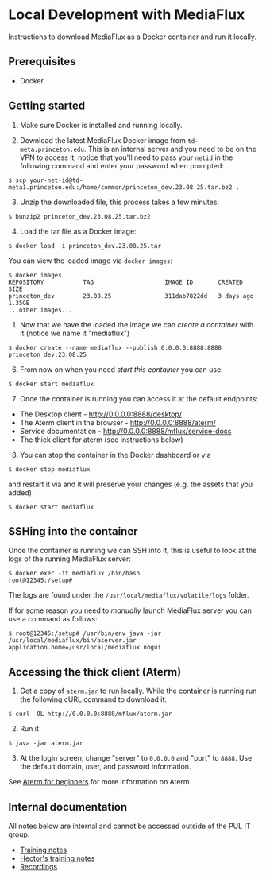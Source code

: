 # Local Development with MediaFlux

Instructions to download MediaFlux as a Docker container and run it locally.

## Prerequisites

* Docker

## Getting started

1. Make sure Docker is installed and running locally.

2. Download the latest MediaFlux Docker image from `td-meta.princeton.edu`. This is an internal server and you need to be on the VPN to access it, notice that you'll need to pass your `netid` in the following command and enter your password when prompted:

```
$ scp your-net-id@td-meta1.princeton.edu:/home/common/princeton_dev.23.08.25.tar.bz2 .
```

3. Unzip the downloaded file, this process takes a few minutes:

```
$ bunzip2 princeton_dev.23.08.25.tar.bz2
```

4. Load the tar file as a Docker image:

```
$ docker load -i princeton_dev.23.08.25.tar
```

You can view the loaded image via `docker images`:

```
$ docker images
REPOSITORY           TAG                    IMAGE ID       CREATED         SIZE
princeton_dev        23.08.25               311dab7822dd   3 days ago      1.35GB
...other images...
```

1. Now that we have the loaded the image we can _create a container_ with it (notice we name it "mediaflux")

```
$ docker create --name mediaflux --publish 0.0.0.0:8888:8888 princeton_dev:23.08.25
```

6. From now on when you need _start this container_ you can use:

```
$ docker start mediaflux
```

7. Once the container is running you can access it at the default endpoints:

  * The Desktop client - http://0.0.0.0:8888/desktop/
  * The Aterm client in the browser - http://0.0.0.0:8888/aterm/
  * Service documentation - http://0.0.0.0:8888/mflux/service-docs
  * The thick client for aterm (see instructions below)


8. You can stop the container in the Docker dashboard or via

```
$ docker stop mediaflux
```

and restart it via and it will preserve your changes (e.g. the assets that you added)

```
$ docker start mediaflux
```


## SSHing into the container

Once the container is running we can SSH into it, this is useful to look at the logs of the running MediaFlux server:

```
$ docker exec -it mediaflux /bin/bash
root@12345:/setup#
```

The logs are found under the `/usr/local/mediaflux/volatile/logs` folder.

If for some reason you need to _manually_ launch MediaFlux server you can use a command as follows:

```
$ root@12345:/setup# /usr/bin/env java -jar /usr/local/mediaflux/bin/aserver.jar application.home=/usr/local/mediaflux nogui
```

## Accessing the thick client (Aterm)

1. Get a copy of `aterm.jar` to run locally.  While the container is running run the following cURL command to download it:

```
$ curl -OL http://0.0.0.0:8888/mflux/aterm.jar
```

2. Run it

```
$ java -jar aterm.jar
```

3. At the login screen, change "server" to `0.0.0.0` and "port" to `8888`.  Use the default domain, user, and password information.

See [Aterm for beginners](aterm_101.md) for more information on Aterm.

## Internal documentation

All notes below are internal and cannot be accessed outside of the PUL IT group.

* [Training notes](https://drive.google.com/drive/folders/1kG6oJBnGqOUdM2cHKPxCOC9fBmAJ7iDo)
* [Hector's training notes](https://drive.google.com/drive/folders/1HGPp43OcGikdZmr3Wd4tgdpY6m1y_PCx)
* [Recordings](https://drive.google.com/drive/folders/19EGm7s7UxOMCCdRRXSscUIkya_gF9Zgs)
